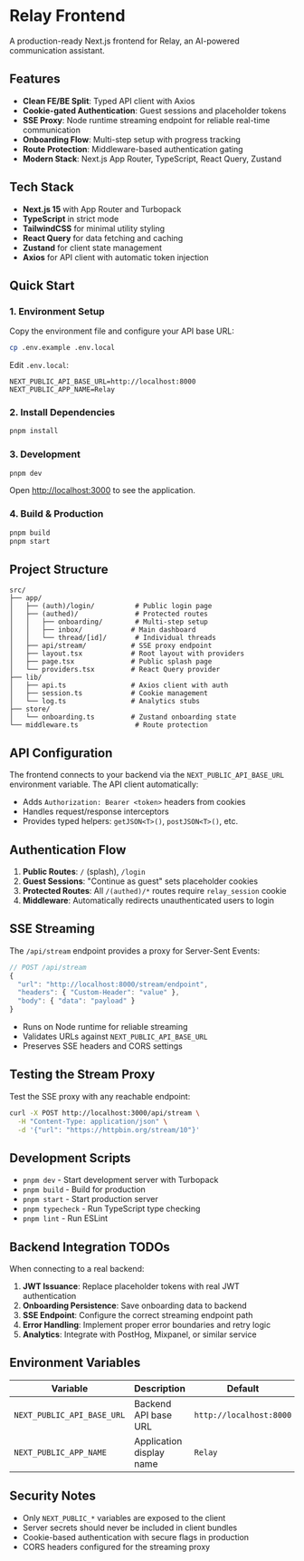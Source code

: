 # Relay Frontend

A production-ready Next.js frontend for Relay, an AI-powered communication assistant.

## Features

- **Clean FE/BE Split**: Typed API client with Axios
- **Cookie-gated Authentication**: Guest sessions and placeholder tokens
- **SSE Proxy**: Node runtime streaming endpoint for reliable real-time communication
- **Onboarding Flow**: Multi-step setup with progress tracking
- **Route Protection**: Middleware-based authentication gating
- **Modern Stack**: Next.js App Router, TypeScript, React Query, Zustand

## Tech Stack

- **Next.js 15** with App Router and Turbopack
- **TypeScript** in strict mode
- **TailwindCSS** for minimal utility styling
- **React Query** for data fetching and caching
- **Zustand** for client state management
- **Axios** for API client with automatic token injection

## Quick Start

### 1. Environment Setup

Copy the environment file and configure your API base URL:

```bash
cp .env.example .env.local
```

Edit `.env.local`:
```env
NEXT_PUBLIC_API_BASE_URL=http://localhost:8000
NEXT_PUBLIC_APP_NAME=Relay
```

### 2. Install Dependencies

```bash
pnpm install
```

### 3. Development

```bash
pnpm dev
```

Open [http://localhost:3000](http://localhost:3000) to see the application.

### 4. Build & Production

```bash
pnpm build
pnpm start
```

## Project Structure

```
src/
├── app/
│   ├── (auth)/login/          # Public login page
│   ├── (authed)/              # Protected routes
│   │   ├── onboarding/        # Multi-step setup
│   │   ├── inbox/            # Main dashboard
│   │   └── thread/[id]/       # Individual threads
│   ├── api/stream/           # SSE proxy endpoint
│   ├── layout.tsx            # Root layout with providers
│   ├── page.tsx              # Public splash page
│   └── providers.tsx         # React Query provider
├── lib/
│   ├── api.ts                # Axios client with auth
│   ├── session.ts            # Cookie management
│   └── log.ts                # Analytics stubs
├── store/
│   └── onboarding.ts         # Zustand onboarding state
└── middleware.ts              # Route protection
```

## API Configuration

The frontend connects to your backend via the `NEXT_PUBLIC_API_BASE_URL` environment variable. The API client automatically:

- Adds `Authorization: Bearer <token>` headers from cookies
- Handles request/response interceptors
- Provides typed helpers: `getJSON<T>()`, `postJSON<T>()`, etc.

## Authentication Flow

1. **Public Routes**: `/` (splash), `/login`
2. **Guest Sessions**: "Continue as guest" sets placeholder cookies
3. **Protected Routes**: All `/(authed)/*` routes require `relay_session` cookie
4. **Middleware**: Automatically redirects unauthenticated users to login

## SSE Streaming

The `/api/stream` endpoint provides a proxy for Server-Sent Events:

```typescript
// POST /api/stream
{
  "url": "http://localhost:8000/stream/endpoint",
  "headers": { "Custom-Header": "value" },
  "body": { "data": "payload" }
}
```

- Runs on Node runtime for reliable streaming
- Validates URLs against `NEXT_PUBLIC_API_BASE_URL`
- Preserves SSE headers and CORS settings

## Testing the Stream Proxy

Test the SSE proxy with any reachable endpoint:

```bash
curl -X POST http://localhost:3000/api/stream \
  -H "Content-Type: application/json" \
  -d '{"url": "https://httpbin.org/stream/10"}'
```

## Development Scripts

- `pnpm dev` - Start development server with Turbopack
- `pnpm build` - Build for production
- `pnpm start` - Start production server
- `pnpm typecheck` - Run TypeScript type checking
- `pnpm lint` - Run ESLint

## Backend Integration TODOs

When connecting to a real backend:

1. **JWT Issuance**: Replace placeholder tokens with real JWT authentication
2. **Onboarding Persistence**: Save onboarding data to backend
3. **SSE Endpoint**: Configure the correct streaming endpoint path
4. **Error Handling**: Implement proper error boundaries and retry logic
5. **Analytics**: Integrate with PostHog, Mixpanel, or similar service

## Environment Variables

| Variable | Description | Default |
|----------|-------------|---------|
| `NEXT_PUBLIC_API_BASE_URL` | Backend API base URL | `http://localhost:8000` |
| `NEXT_PUBLIC_APP_NAME` | Application display name | `Relay` |

## Security Notes

- Only `NEXT_PUBLIC_*` variables are exposed to the client
- Server secrets should never be included in client bundles
- Cookie-based authentication with secure flags in production
- CORS headers configured for the streaming proxy
